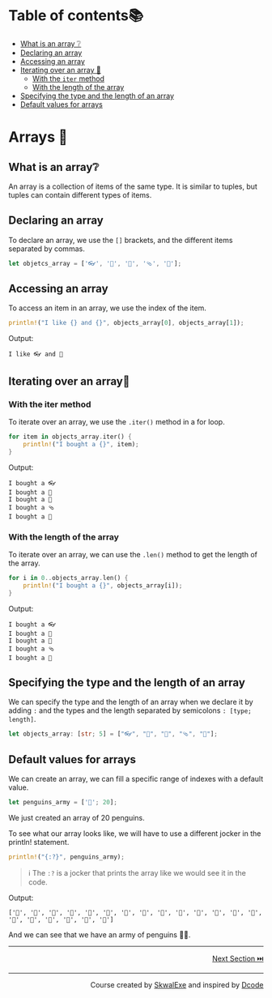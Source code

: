 # Table of contents📚
- [What is an array ❔](#what-is-an-array)
- [Declaring an array](#declaring-an-array)
- [Accessing an array](#accessing-an-array)
- [Iterating over an array 🔁](#iterating-over-an-array)
    - [With the `iter` method](#with-the-iter-method)
    - [With the length of the array](#with-the-length-of-the-array)
- [Specifying the type and the length of an array](#specifying-the-type-and-the-length-of-an-array)
- [Default values for arrays](#default-values-for-arrays)

# Arrays 📜
## What is an array❔
An array is a collection of items of the same type. It is similar to tuples, but tuples can contain different types of items.
## Declaring an array
To declare an array, we use the `[]` brackets, and the different items separated by commas.
```rust
let objetcs_array = ['👓', '👕', '🧽', '🩴', '🧲'];
```

## Accessing an array
To access an item in an array, we use the index of the item.
```rust
println!("I like {} and {}", objects_array[0], objects_array[1]);
```
Output:
```
I like 👓 and 👕
```
## Iterating over an array🔁
### With the iter method
To iterate over an array, we use the `.iter()` method in a for loop.
```rust
for item in objects_array.iter() {
    println!("I bought a {}", item);
}
```
Output:
```
I bought a 👓
I bought a 👕
I bought a 🧽
I bought a 🩴
I bought a 🧲
```
### With the length of the array
To iterate over an array, we can use the `.len()` method to get the length of the array.
```rust
for i in 0..objects_array.len() {
    println!("I bought a {}", objects_array[i]);
}
```
Output:
```
I bought a 👓
I bought a 👕
I bought a 🧽
I bought a 🩴
I bought a 🧲
```
## Specifying the type and the length of an array
We can specify the type and the length of an array when we declare it by adding `:` and the types and the length separated by semicolons `: [type; length]`.
```rust 
let objects_array: [str; 5] = ["👓", "👕", "🧽", "🩴", "🧲"];
```
## Default values for arrays
We can create an array, we can fill a specific range of indexes with a default value.
```rust
let penguins_army = ['🐧'; 20];
```
We just created an array of 20 penguins.

To see what our array looks like, we will have to use a different jocker in the println! statement.
```rust
println!("{:?}", penguins_army);
```
> ℹ️ The `:?` is a jocker that prints the array like we would see it in the code.

Output:
```
['🐧', '🐧', '🐧', '🐧', '🐧', '🐧', '🐧', '🐧', '🐧', '🐧', '🐧', '🐧', '🐧', '🐧', '🐧', '🐧', '🐧', '🐧', '🐧', '🐧']
```
And we can see that we have an army of penguins 🔫🐧.


---

<p align="right"><a href="https://github.com/SkwalExe/learn-rust/tree/main/course/impl-keyword">Next Section ⏭️</a></p>


---

<p align="right">Course created by <a href="https://github.com/SkwalExe/" target="_blank">SkwalExe</a> and inspired by <a href="https://www.youtube.com/watch?v=vOMJlQ5B-M0&list=PLVvjrrRCBy2JSHf9tGxGKJ-bYAN_uDCUL" target="_blank">Dcode</a></p>